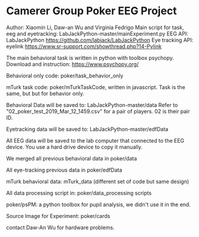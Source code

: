 # Camerer Group Poker EEG Project
Author: Xiaomin Li, Daw-an Wu and Virginia Fedrigo
Main script for task, eeg and eyetracking: LabJackPython-master/mainExperiment.py
EEG API: LabJackPython
https://github.com/labjack/LabJackPython
Eye tracking API: eyelink
https://www.sr-support.com/showthread.php?14-Pylink

The main behavioral task is written in python with toolbox psychopy.
Download and instruction: https://www.psychopy.org/

Behavioral only code: 
poker/task_behavior_only

mTurk task code: poker/mTurkTaskCode, written in javascript. Task is the same, but but for behavior only.

Behavioral Data will be saved to:
LabJackPython-master/data
Refer to "02_poker_test_2019_Mar_12_1459.csv" for a pair of players. 02 is their pair ID. 

Eyetracking data will be saved to: 
LabJackPython-master/edfData

All EEG data will be saved to the lab computer that connected to the EEG device. You use a hard drive device to copy it manually.

We merged all previous behavioral data in poker/data

All eye-tracking previous data in poker/edfData

mTurk behavioral data: mTurk_data
(different set of code but same design)

All data processing script in: poker/data_processing scripts

poker/psPM: a python toolbox for pupil analysis, we didn't use it in the end.

Source Image for Experiment: poker/cards

contact Daw-An Wu for hardware problems.

 